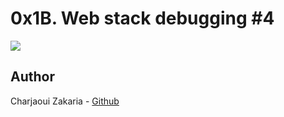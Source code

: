 # 0x1B. Web stack debugging #4

<img src="https://upload.wikimedia.org/wikipedia/commons/thumb/a/a1/Network_Architecture_Diagram_-_Simple_Web_Stack.pdf/page1-1024px-Network_Architecture_Diagram_-_Simple_Web_Stack.pdf.jpg">

## Author

Charjaoui Zakaria - [Github](https://github.com/Zakry27)
